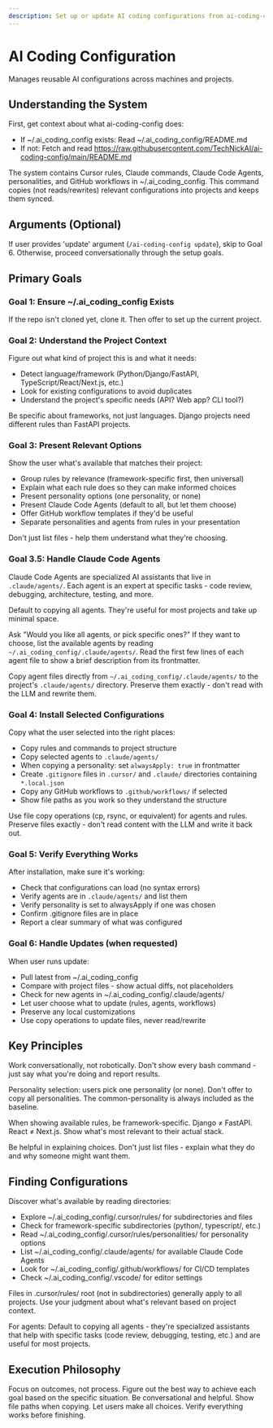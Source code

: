 ```yaml
---
description: Set up or update AI coding configurations from ai-coding-config repo
---
```


# AI Coding Configuration

Manages reusable AI configurations across machines and projects.

## Understanding the System

First, get context about what ai-coding-config does:

- If ~/.ai_coding_config exists: Read ~/.ai_coding_config/README.md
- If not: Fetch and read
  https://raw.githubusercontent.com/TechNickAI/ai-coding-config/main/README.md

The system contains Cursor rules, Claude commands, Claude Code Agents, personalities,
and GitHub workflows in ~/.ai_coding_config. This command copies (not reads/rewrites)
relevant configurations into projects and keeps them synced.

## Arguments (Optional)

If user provides 'update' argument (`/ai-coding-config update`), skip to Goal 6.
Otherwise, proceed conversationally through the setup goals.

## Primary Goals

### Goal 1: Ensure ~/.ai_coding_config Exists

If the repo isn't cloned yet, clone it. Then offer to set up the current project.

### Goal 2: Understand the Project Context

Figure out what kind of project this is and what it needs:

- Detect language/framework (Python/Django/FastAPI, TypeScript/React/Next.js, etc.)
- Look for existing configurations to avoid duplicates
- Understand the project's specific needs (API? Web app? CLI tool?)

Be specific about frameworks, not just languages. Django projects need different rules
than FastAPI projects.

### Goal 3: Present Relevant Options

Show the user what's available that matches their project:

- Group rules by relevance (framework-specific first, then universal)
- Explain what each rule does so they can make informed choices
- Present personality options (one personality, or none)
- Present Claude Code Agents (default to all, but let them choose)
- Offer GitHub workflow templates if they'd be useful
- Separate personalities and agents from rules in your presentation

Don't just list files - help them understand what they're choosing.

### Goal 3.5: Handle Claude Code Agents

Claude Code Agents are specialized AI assistants that live in `.claude/agents/`. Each
agent is an expert at specific tasks - code review, debugging, architecture, testing,
and more.

Default to copying all agents. They're useful for most projects and take up minimal
space.

Ask "Would you like all agents, or pick specific ones?" If they want to choose, list the
available agents by reading `~/.ai_coding_config/.claude/agents/`. Read the first few
lines of each agent file to show a brief description from its frontmatter.

Copy agent files directly from `~/.ai_coding_config/.claude/agents/` to the project's
`.claude/agents/` directory. Preserve them exactly - don't read with the LLM and rewrite
them.

### Goal 4: Install Selected Configurations

Copy what the user selected into the right places:

- Copy rules and commands to project structure
- Copy selected agents to `.claude/agents/`
- When copying a personality: set `alwaysApply: true` in frontmatter
- Create `.gitignore` files in `.cursor/` and `.claude/` directories containing
  `*.local.json`
- Copy any GitHub workflows to `.github/workflows/` if selected
- Show file paths as you work so they understand the structure

Use file copy operations (cp, rsync, or equivalent) for agents and rules. Preserve files
exactly - don't read content with the LLM and write it back out.

### Goal 5: Verify Everything Works

After installation, make sure it's working:

- Check that configurations can load (no syntax errors)
- Verify agents are in `.claude/agents/` and list them
- Verify personality is set to alwaysApply if one was chosen
- Confirm .gitignore files are in place
- Report a clear summary of what was configured

### Goal 6: Handle Updates (when requested)

When user runs update:

- Pull latest from ~/.ai_coding_config
- Compare with project files - show actual diffs, not placeholders
- Check for new agents in ~/.ai_coding_config/.claude/agents/
- Let user choose what to update (rules, agents, workflows)
- Preserve any local customizations
- Use copy operations to update files, never read/rewrite

## Key Principles

Work conversationally, not robotically. Don't show every bash command - just say what
you're doing and report results.

Personality selection: users pick one personality (or none). Don't offer to copy all
personalities. The common-personality is always included as the baseline.

When showing available rules, be framework-specific. Django ≠ FastAPI. React ≠ Next.js.
Show what's most relevant to their actual stack.

Be helpful in explaining choices. Don't just list files - explain what they do and why
someone might want them.

## Finding Configurations

Discover what's available by reading directories:

- Explore ~/.ai_coding_config/.cursor/rules/ for subdirectories and files
- Check for framework-specific subdirectories (python/, typescript/, etc.)
- Read ~/.ai_coding_config/.cursor/rules/personalities/ for personality options
- List ~/.ai_coding_config/.claude/agents/ for available Claude Code Agents
- Look for ~/.ai_coding_config/.github/workflows/ for CI/CD templates
- Check ~/.ai_coding_config/.vscode/ for editor settings

Files in .cursor/rules/ root (not in subdirectories) generally apply to all projects.
Use your judgment about what's relevant based on project context.

For agents: Default to copying all agents - they're specialized assistants that help
with specific tasks (code review, debugging, testing, etc.) and are useful for most
projects.

## Execution Philosophy

Focus on outcomes, not process. Figure out the best way to achieve each goal based on
the specific situation. Be conversational and helpful. Show file paths when copying. Let
users make all choices. Verify everything works before finishing.
